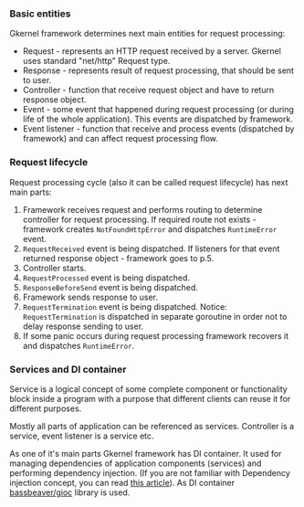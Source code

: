 ### Basic entities

Gkernel framework determines next main entities for request processing:

* Request - represents an HTTP request received by a server. Gkernel uses standard "net/http" Request type.
* Response - represents result of request processing, that should be sent to user. 
* Controller - function that receive request object and have to return response object.
* Event - some event that happened during request processing (or during life of the whole application).
This events are dispatched by framework.
* Event listener - function that receive and process events (dispatched by framework) and can affect request processing flow.


### Request lifecycle

Request processing cycle (also it can be called request lifecycle) has next main parts:
1. Framework receives request and performs routing to determine controller for request processing.
If required route not exists - framework creates `NotFoundHttpError` and dispatches `RuntimeError` event.
2. `RequestReceived` event is being dispatched. If listeners for that event returned response object - framework goes to p.5.
3. Controller starts. 
4. `RequestProcessed` event is being dispatched.
5. `ResponseBeforeSend` event is being dispatched.
6. Framework sends response to user.
7. `RequestTermination` event is being dispatched. Notice: `RequestTermination` is dispatched in separate goroutine 
in order not to delay response sending to user.
8. If some panic occurs during request processing framework recovers it and dispatches `RuntimeError`.


### Services and DI container

Service is a logical concept of some complete component or functionality block inside a program with a purpose that 
different clients can reuse it for different purposes.
 
Mostly all parts of application can be referenced as services. Controller is a service, event listener is a service etc.

As one of it's main parts Gkernel framework has DI container. It used for managing dependencies of application 
components (services) and performing dependency injection.
(If you are not familiar with Dependency injection concept, you can read [this article](https://en.wikipedia.org/wiki/Dependency_injection)).
As DI container [bassbeaver/gioc](https://github.com/bassbeaver/gioc) library is used.


